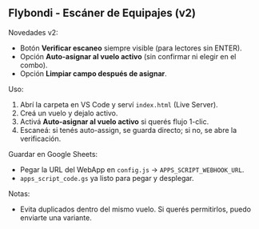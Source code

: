 Flybondi - Escáner de Equipajes (v2)
--------------------------------------------------
Novedades v2:
- Botón **Verificar escaneo** siempre visible (para lectores sin ENTER).
- Opción **Auto-asignar al vuelo activo** (sin confirmar ni elegir en el combo).
- Opción **Limpiar campo después de asignar**.

Uso:
1) Abrí la carpeta en VS Code y serví `index.html` (Live Server).
2) Creá un vuelo y dejalo activo.
3) Activá **Auto-asignar al vuelo activo** si querés flujo 1-clic.
4) Escaneá: si tenés auto-assign, se guarda directo; si no, se abre la verificación.

Guardar en Google Sheets:
- Pegar la URL del WebApp en `config.js` -> `APPS_SCRIPT_WEBHOOK_URL`.
- `apps_script_code.gs` ya listo para pegar y desplegar.

Notas:
- Evita duplicados dentro del mismo vuelo. Si querés permitirlos, puedo enviarte una variante.
